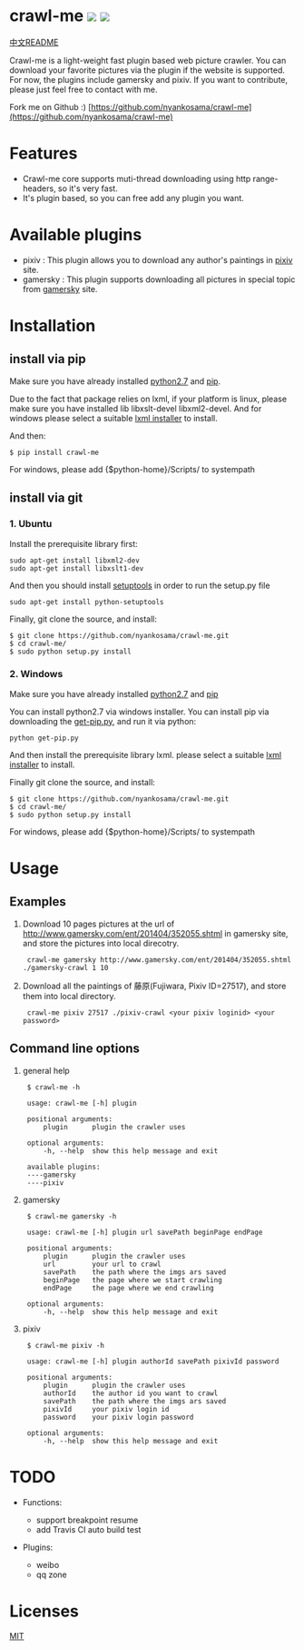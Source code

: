 crawl-me ![](https://badge.fury.io/py/crawl-me.png)  ![](https://travis-ci.org/nyankosama/crawl-me.svg?branch=master)
========

[中文README](https://github.com/nyankosama/crawl-me/wiki/%E4%B8%AD%E6%96%87README)  

Crawl-me is a light-weight fast plugin based web picture crawler. You can download your favorite pictures via the plugin if the website is supported. For now, the plugins include gamersky and pixiv. If you want to contribute, please just feel free to contact with me.

Fork me on Github :) [https://github.com/nyankosama/crawl-me](https://github.com/nyankosama/crawl-me)

Features
=======

- Crawl-me core supports muti-thread downloading using http range-headers, so it's very fast.
- It's plugin based, so you can free add any plugin you want. 


Available plugins
============

- pixiv : This plugin allows you to download any author's paintings in [pixiv](http://www.pixiv.net/) site.
- gamersky : This plugin supports downloading all pictures in special topic from [gamersky](http://www.gamersky.com/) site.


Installation
========

## install via pip

Make sure you have already installed [python2.7](https://www.python.org/downloads/) and [pip](https://pypi.python.org/pypi/pip/1.5.6).

Due to the fact that package relies on lxml, if your platform is linux, please make sure you have installed lib libxslt-devel libxml2-devel. And for windows please select a suitable [lxml installer](https://pypi.python.org/pypi/lxml/3.3.5#downloads) to install.

And then:

    $ pip install crawl-me

For windows, please add {$python-home}/Scripts/ to systempath

## install via git

### 1. Ubuntu

Install the prerequisite library first:
    
    sudo apt-get install libxml2-dev
    sudo apt-get install libxslt1-dev 
    
And then you should install [setuptools](https://pypi.python.org/pypi/setuptools#downloads "setuptools") in order to run the setup.py file

    sudo apt-get install python-setuptools

Finally, git clone the source, and install:

    $ git clone https://github.com/nyankosama/crawl-me.git
    $ cd crawl-me/
    $ sudo python setup.py install

### 2. Windows

Make sure you have already installed [python2.7](https://www.python.org/downloads/) and [pip](https://pypi.python.org/pypi/pip/1.5.6)

You can install python2.7 via windows installer. You can install pip via downloading the [get-pip.py](https://bootstrap.pypa.io/get-pip.py), and run it via python:

    python get-pip.py

And then install the prerequisite library lxml. please select a suitable [lxml installer](https://pypi.python.org/pypi/lxml/3.3.5#downloads) to install.

Finally git clone the source, and install:
    
    $ git clone https://github.com/nyankosama/crawl-me.git
    $ cd crawl-me/
    $ sudo python setup.py install

For windows, please add {$python-home}/Scripts/ to systempath

Usage
========

## Examples

1. Download 10 pages pictures at the url of http://www.gamersky.com/ent/201404/352055.shtml in gamersky site, and store the pictures into local direcotry.

        crawl-me gamersky http://www.gamersky.com/ent/201404/352055.shtml ./gamersky-crawl 1 10

2. Download all the paintings of 藤原(Fujiwara, Pixiv ID=27517), and store them into local directory. 
        
        crawl-me pixiv 27517 ./pixiv-crawl <your pixiv loginid> <your password>

## Command line options

1. general help

        $ crawl-me -h    
    
        usage: crawl-me [-h] plugin

        positional arguments:
            plugin      plugin the crawler uses
        
        optional arguments:
            -h, --help  show this help message and exit
    
        available plugins:
        ----gamersky
        ----pixiv

2. gamersky

        $ crawl-me gamersky -h
        
        usage: crawl-me [-h] plugin url savePath beginPage endPage

        positional arguments:
            plugin      plugin the crawler uses
            url         your url to crawl
            savePath    the path where the imgs ars saved
            beginPage   the page where we start crawling
            endPage     the page where we end crawling 
        
        optional arguments:
            -h, --help  show this help message and exit

3. pixiv
        
        $ crawl-me pixiv -h

        usage: crawl-me [-h] plugin authorId savePath pixivId password

        positional arguments:
            plugin      plugin the crawler uses
            authorId    the author id you want to crawl
            savePath    the path where the imgs ars saved
            pixivId     your pixiv login id
            password    your pixiv login password
        
        optional arguments:
            -h, --help  show this help message and exit

TODO
========

- Functions:
    - support breakpoint resume
    - add Travis CI auto build test

- Plugins:
    - weibo
    - qq zone

Licenses
========

[MIT](http://opensource.org/licenses/MIT "MIT")
